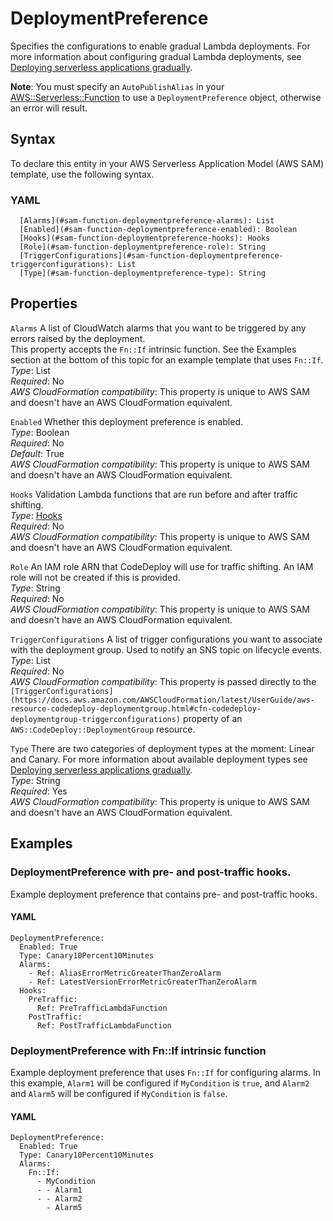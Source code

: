 # DeploymentPreference<a name="sam-property-function-deploymentpreference"></a>

Specifies the configurations to enable gradual Lambda deployments\. For more information about configuring gradual Lambda deployments, see [Deploying serverless applications gradually](automating-updates-to-serverless-apps.md)\.

**Note**: You must specify an `AutoPublishAlias` in your [AWS::Serverless::Function](sam-resource-function.md) to use a `DeploymentPreference` object, otherwise an error will result\.

## Syntax<a name="sam-property-function-deploymentpreference-syntax"></a>

To declare this entity in your AWS Serverless Application Model \(AWS SAM\) template, use the following syntax\.

### YAML<a name="sam-property-function-deploymentpreference-syntax.yaml"></a>

```
  [Alarms](#sam-function-deploymentpreference-alarms): List
  [Enabled](#sam-function-deploymentpreference-enabled): Boolean
  [Hooks](#sam-function-deploymentpreference-hooks): Hooks
  [Role](#sam-function-deploymentpreference-role): String
  [TriggerConfigurations](#sam-function-deploymentpreference-triggerconfigurations): List
  [Type](#sam-function-deploymentpreference-type): String
```

## Properties<a name="sam-property-function-deploymentpreference-properties"></a>

 `Alarms`   <a name="sam-function-deploymentpreference-alarms"></a>
A list of CloudWatch alarms that you want to be triggered by any errors raised by the deployment\.  
This property accepts the `Fn::If` intrinsic function\. See the Examples section at the bottom of this topic for an example template that uses `Fn::If`\.  
*Type*: List  
*Required*: No  
*AWS CloudFormation compatibility*: This property is unique to AWS SAM and doesn't have an AWS CloudFormation equivalent\.

 `Enabled`   <a name="sam-function-deploymentpreference-enabled"></a>
Whether this deployment preference is enabled\.  
*Type*: Boolean  
*Required*: No  
*Default*: True  
*AWS CloudFormation compatibility*: This property is unique to AWS SAM and doesn't have an AWS CloudFormation equivalent\.

 `Hooks`   <a name="sam-function-deploymentpreference-hooks"></a>
Validation Lambda functions that are run before and after traffic shifting\.  
*Type*: [Hooks](sam-property-function-hooks.md)  
*Required*: No  
*AWS CloudFormation compatibility*: This property is unique to AWS SAM and doesn't have an AWS CloudFormation equivalent\.

 `Role`   <a name="sam-function-deploymentpreference-role"></a>
An IAM role ARN that CodeDeploy will use for traffic shifting\. An IAM role will not be created if this is provided\.  
*Type*: String  
*Required*: No  
*AWS CloudFormation compatibility*: This property is unique to AWS SAM and doesn't have an AWS CloudFormation equivalent\.

 `TriggerConfigurations`   <a name="sam-function-deploymentpreference-triggerconfigurations"></a>
A list of trigger configurations you want to associate with the deployment group\. Used to notify an SNS topic on lifecycle events\.  
*Type*: List  
*Required*: No  
*AWS CloudFormation compatibility*: This property is passed directly to the `[TriggerConfigurations](https://docs.aws.amazon.com/AWSCloudFormation/latest/UserGuide/aws-resource-codedeploy-deploymentgroup.html#cfn-codedeploy-deploymentgroup-triggerconfigurations)` property of an `AWS::CodeDeploy::DeploymentGroup` resource\.

 `Type`   <a name="sam-function-deploymentpreference-type"></a>
There are two categories of deployment types at the moment: Linear and Canary\. For more information about available deployment types see [Deploying serverless applications gradually](automating-updates-to-serverless-apps.md)\.  
*Type*: String  
*Required*: Yes  
*AWS CloudFormation compatibility*: This property is unique to AWS SAM and doesn't have an AWS CloudFormation equivalent\.

## Examples<a name="sam-property-function-deploymentpreference--examples"></a>

### DeploymentPreference with pre\- and post\-traffic hooks\.<a name="sam-property-function-deploymentpreference--examples--deploymentpreference-with-pre--and-post-traffic-hooks."></a>

Example deployment preference that contains pre\- and post\-traffic hooks\.

#### YAML<a name="sam-property-function-deploymentpreference--examples--deploymentpreference-with-pre--and-post-traffic-hooks.--yaml"></a>

```
DeploymentPreference:
  Enabled: True
  Type: Canary10Percent10Minutes 
  Alarms:
    - Ref: AliasErrorMetricGreaterThanZeroAlarm
    - Ref: LatestVersionErrorMetricGreaterThanZeroAlarm
  Hooks:
    PreTraffic:
      Ref: PreTrafficLambdaFunction
    PostTraffic:
      Ref: PostTrafficLambdaFunction
```

### DeploymentPreference with Fn::If intrinsic function<a name="sam-property-function-deploymentpreference--examples--deploymentpreference-with-fn::if-intrinsic-function"></a>

Example deployment preference that uses `Fn::If` for configuring alarms\. In this example, `Alarm1` will be configured if `MyCondition` is `true`, and `Alarm2` and `Alarm5` will be configured if `MyCondition` is `false`\.

#### YAML<a name="sam-property-function-deploymentpreference--examples--deploymentpreference-with-fn::if-intrinsic-function--yaml"></a>

```
DeploymentPreference:
  Enabled: True
  Type: Canary10Percent10Minutes 
  Alarms:
    Fn::If:
      - MyCondition
      - - Alarm1
      - - Alarm2
        - Alarm5
```